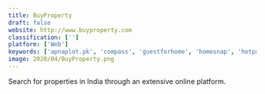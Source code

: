 ```yaml
---
title: BuyProperty
draft: false 
website: http://www.buyproperty.com
classification: ['']
platform: ['Web']
keywords: ['apnaplot.pk', 'compass', 'guestforhome', 'homesnap', 'hotpads', 'loopnet', 'lovely_pro', 'padmapper', 'realtor', 'redfin', 'rezella', 'rightmove', 'roost_property_search', 'schoolscout', 'the_road_code', 'trulia', 'walk_score', 'zillow', 'zoocasa', 'zumper', 'proptyle']
image: 2020/04/BuyProperty.png
---
```

Search for properties in India through an extensive online platform.